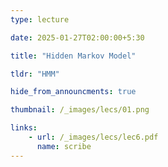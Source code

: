 ```yaml
---
type: lecture

date: 2025-01-27T02:00:00+5:30

title: "Hidden Markov Model"

tldr: "HMM"

hide_from_announcments: true

thumbnail: /_images/lecs/01.png

links: 
    - url: /_images/lecs/lec6.pdf
      name: scribe
---
```

